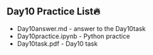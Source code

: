 ## Day10 Practice List:fire:
- Day10answer.md - answer to the Day10task   
- Day10practice.ipynb - Python practice  
- Day10task.pdf - Day10 task  
